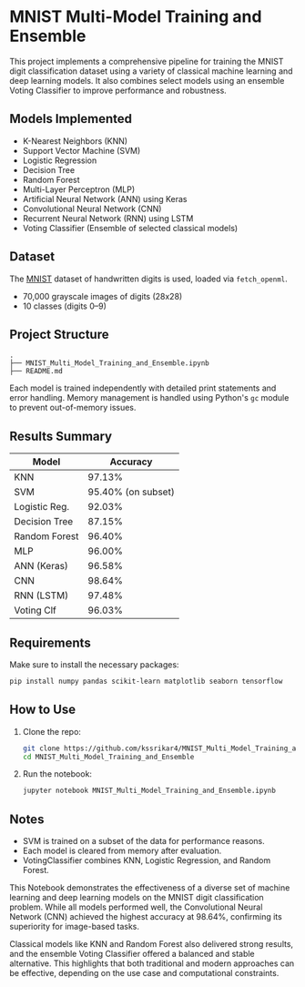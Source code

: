 # MNIST Multi-Model Training and Ensemble

This project implements a comprehensive pipeline for training the MNIST digit classification dataset using a variety of classical machine learning and deep learning models. It also combines select models using an ensemble Voting Classifier to improve performance and robustness.

## Models Implemented

- K-Nearest Neighbors (KNN)
- Support Vector Machine (SVM)
- Logistic Regression
- Decision Tree
- Random Forest
- Multi-Layer Perceptron (MLP)
- Artificial Neural Network (ANN) using Keras
- Convolutional Neural Network (CNN)
- Recurrent Neural Network (RNN) using LSTM
- Voting Classifier (Ensemble of selected classical models)

## Dataset

The [MNIST](https://en.wikipedia.org/wiki/MNIST_database) dataset of handwritten digits is used, loaded via `fetch_openml`.

- 70,000 grayscale images of digits (28x28)
- 10 classes (digits 0–9)

## Project Structure

```
.
├── MNIST_Multi_Model_Training_and_Ensemble.ipynb
├── README.md
```

Each model is trained independently with detailed print statements and error handling. Memory management is handled using Python's `gc` module to prevent out-of-memory issues.

## Results Summary

| Model           | Accuracy     |
|----------------|--------------|
| KNN            | 97.13%       |
| SVM            | 95.40% (on subset) |
| Logistic Reg.  | 92.03%       |
| Decision Tree  | 87.15%       |
| Random Forest  | 96.40%       |
| MLP            | 96.00%       |
| ANN (Keras)    | 96.58%       |
| CNN            | 98.64%       |
| RNN (LSTM)     | 97.48%       |
| Voting Clf     | 96.03%       |

## Requirements

Make sure to install the necessary packages:

```bash
pip install numpy pandas scikit-learn matplotlib seaborn tensorflow
```

## How to Use

1. Clone the repo:
    ```bash
    git clone https://github.com/kssrikar4/MNIST_Multi_Model_Training_and_Ensemble.git
    cd MNIST_Multi_Model_Training_and_Ensemble
    ```

2. Run the notebook:
    ```bash
    jupyter notebook MNIST_Multi_Model_Training_and_Ensemble.ipynb
    ```

## Notes

- SVM is trained on a subset of the data for performance reasons.
- Each model is cleared from memory after evaluation.
- VotingClassifier combines KNN, Logistic Regression, and Random Forest.


This Notebook demonstrates the effectiveness of a diverse set of machine learning and deep learning models on the MNIST digit classification problem. While all models performed well, the Convolutional Neural Network (CNN) achieved the highest accuracy at 98.64%, confirming its superiority for image-based tasks.

Classical models like KNN and Random Forest also delivered strong results, and the ensemble Voting Classifier offered a balanced and stable alternative. This highlights that both traditional and modern approaches can be effective, depending on the use case and computational constraints.
